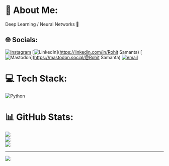 # 💫 About Me:
 Deep Learning / Neural Networks 🧠


## 🌐 Socials:
[![Instagram](https://img.shields.io/badge/Instagram-%23E4405F.svg?logo=Instagram&logoColor=white)](https://instagram.com/rohit_samnata10) [![LinkedIn](https://img.shields.io/badge/LinkedIn-%230077B5.svg?logo=linkedin&logoColor=white)](https://linkedin.com/in/Rohit Samanta) [![Mastodon](https://img.shields.io/badge/-MASTODON-%232B90D9?logo=mastodon&logoColor=white)](https://mastodon.social/@Rohit Samanta) [![email](https://img.shields.io/badge/Email-D14836?logo=gmail&logoColor=white)](mailto:samantarohit890@gmail.com) 

# 💻 Tech Stack:
![Python](https://img.shields.io/badge/python-3670A0?style=for-the-badge&logo=python&logoColor=ffdd54)
# 📊 GitHub Stats:
![](https://github-readme-stats.vercel.app/api?username=Rohit78S&theme=dark&hide_border=true&include_all_commits=true&count_private=false)<br/>
![](https://nirzak-streak-stats.vercel.app/?user=Rohit78S&theme=dark&hide_border=true)<br/>
![](https://github-readme-stats.vercel.app/api/top-langs/?username=Rohit78S&theme=dark&hide_border=true&include_all_commits=true&count_private=false&layout=compact)

---
[![](https://visitcount.itsvg.in/api?id=Rohit78S&icon=0&color=0)](https://visitcount.itsvg.in)

<!-- Proudly created with GPRM ( https://gprm.itsvg.in ) -->
